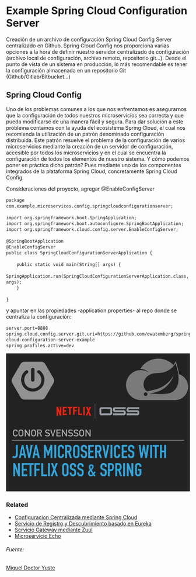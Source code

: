 # Example Spring Cloud Configuration Server
Creación de un archivo de configuración Spring Cloud Config Server centralizado en Github.
Spring Cloud Config nos proporciona varias opciones a la hora de definir nuestro servidor centralizado de configuración (archivo local de configuración, archivo remoto, repositorio git…). Desde el punto de vista de un sistema en producción, lo más recomendable es tener la configuración almacenada en un repositorio Git (Github/Gitlab/Bitbucket…)

## Spring Cloud Config
Uno de los problemas comunes a los que nos enfrentamos es asegurarnos que la configuración de todos nuestros microservicios sea correcta y que pueda modificarse de una manera fácil y segura.
Para dar solución a este problema contamos con la ayuda del ecosistema Spring Cloud, el cual nos recomienda la utilización de un patrón denominado configuración distribuida. Este patrón resuelve el problema de la configuración de varios microservicios mediante la creación de un servidor de configuración, accesible por todos los microservicios y en el cual se encuentra la configuración de todos los elementos de nuestro sistema. Y cómo podemos poner en práctica dicho patrón? Pues mediante uno de los componentes integrados de la plataforma Spring Cloud, concretamente Spring Cloud Config.

Consideraciones del proyecto, agregar @EnableConfigServer
```
package com.example.microservices.config.springcloudconfigurationserver;

import org.springframework.boot.SpringApplication;
import org.springframework.boot.autoconfigure.SpringBootApplication;
import org.springframework.cloud.config.server.EnableConfigServer;

@SpringBootApplication
@EnableConfigServer
public class SpringCloudConfigurationServerApplication {

    public static void main(String[] args) {
        SpringApplication.run(SpringCloudConfigurationServerApplication.class, args);
    }

}

```

y apuntar en las propiedades -application.properties- al repo donde se centraliza la configuración:
```
server.port=8888
spring.cloud.config.server.git.uri=https://github.com/ewatemberg/spring-cloud-configuration-server-example
spring.profiles.active=dev
```

![alt text](https://raw.githubusercontent.com/ewatemberg/spring-cloud-configuration-repository/master/doc/img/java-microservices-with-netflix-oss-spring.jpg)

### Related
* [Configuracion Centralizada mediante Spring Cloud](https://github.com/ewatemberg/spring-cloud-configuration-server-example)
* [Servicio de Registro y Descubrimiento basado en Eureka](https://github.com/ewatemberg/eureka-discovery-server)
* [Servicio Gateway mediante Zuul](https://github.com/ewatemberg/zuul-gateway-server)
* [Microservicio Echo](https://github.com/ewatemberg/eureka-client-microservice)

###### Fuente:
[Miguel Doctor Yuste](https://medium.com/@migueldoctor/spring-cloud-series-spring-cloud-config-server-con-github-paso-a-paso-135d2b4aaf4c)